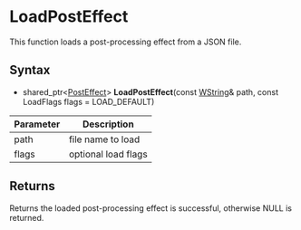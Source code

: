 # LoadPostEffect

This function loads a post-processing effect from a JSON file.

## Syntax

- shared_ptr<[PostEffect](PostEffect.md)> **LoadPostEffect**(const [WString](WString.md)& path, const LoadFlags flags = LOAD_DEFAULT)

| Parameter | Description |
|---|---|
| path | file name to load |
| flags | optional load flags |

## Returns

Returns the loaded post-processing effect is successful, otherwise NULL is returned.
